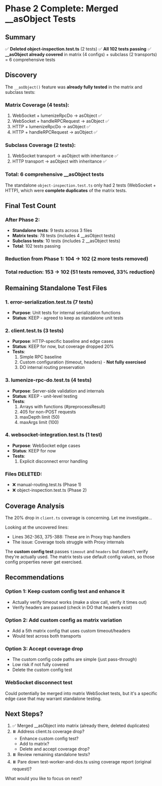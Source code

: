# Phase 2 Complete: Merged __asObject Tests

## Summary

✅ **Deleted object-inspection.test.ts** (2 tests)
✅ **All 102 tests passing**
✅ **__asObject already covered** in matrix (4 configs) + subclass (2 transports) = 6 comprehensive tests

## Discovery

The `__asObject()` feature was **already fully tested** in the matrix and subclass tests:

### Matrix Coverage (4 tests):
1. WebSocket + lumenizeRpcDo → asObject ✅
2. WebSocket + handleRPCRequest → asObject ✅  
3. HTTP + lumenizeRpcDo → asObject ✅
4. HTTP + handleRPCRequest → asObject ✅

### Subclass Coverage (2 tests):
1. WebSocket transport → asObject with inheritance ✅
2. HTTP transport → asObject with inheritance ✅

### Total: 6 comprehensive __asObject tests

The standalone `object-inspection.test.ts` only had 2 tests (WebSocket + HTTP), which were **complete duplicates** of the matrix tests.

## Final Test Count

### After Phase 2:
- **Standalone tests**: 9 tests across 3 files
- **Matrix tests**: 78 tests (includes 4 __asObject tests)
- **Subclass tests**: 10 tests (includes 2 __asObject tests)
- **Total**: 102 tests passing

### Reduction from Phase 1: 104 → 102 (2 more tests removed)
### Total reduction: 153 → 102 (51 tests removed, 33% reduction)

## Remaining Standalone Test Files

### 1. error-serialization.test.ts (7 tests)
- **Purpose**: Unit tests for internal serialization functions
- **Status**: KEEP - agreed to keep as standalone unit tests

### 2. client.test.ts (3 tests)
- **Purpose**: HTTP-specific baseline and edge cases
- **Status**: KEEP for now, but coverage dropped 20%
- **Tests**:
  1. Simple RPC baseline
  2. Custom configuration (timeout, headers) - **Not fully exercised**
  3. DO internal routing preservation

### 3. lumenize-rpc-do.test.ts (4 tests)
- **Purpose**: Server-side validation and internals
- **Status**: KEEP - unit-level testing
- **Tests**:
  1. Arrays with functions (#preprocessResult)
  2. 405 for non-POST requests
  3. maxDepth limit (50)
  4. maxArgs limit (100)

### 4. websocket-integration.test.ts (1 test)
- **Purpose**: WebSocket edge cases
- **Status**: KEEP for now
- **Tests**:
  1. Explicit disconnect error handling

### Files DELETED:
- ❌ manual-routing.test.ts (Phase 1)
- ❌ object-inspection.test.ts (Phase 2)

## Coverage Analysis

The 20% drop in `client.ts` coverage is concerning. Let me investigate...

Looking at the uncovered lines:
- Lines 362-363, 375-388: These are in Proxy trap handlers
- The issue: Coverage tools struggle with Proxy internals

The **custom config test** passes `timeout` and `headers` but doesn't verify they're actually used. The matrix tests use default config values, so those config properties never get exercised.

## Recommendations

### Option 1: Keep custom config test and enhance it
- Actually verify timeout works (make a slow call, verify it times out)
- Verify headers are passed (check in DO that headers exist)

### Option 2: Add custom config as matrix variation
- Add a 5th matrix config that uses custom timeout/headers
- Would test across both transports

### Option 3: Accept coverage drop
- The custom config code paths are simple (just pass-through)
- Low risk if not fully covered
- Delete the custom config test

### WebSocket disconnect test
Could potentially be merged into matrix WebSocket tests, but it's a specific edge case that may warrant standalone testing.

## Next Steps?

1. ✅ Merged __asObject into matrix (already there, deleted duplicates)
2. ⏸️ Address client.ts coverage drop?
   - Enhance custom config test?
   - Add to matrix?
   - Delete and accept coverage drop?
3. ⏸️ Review remaining standalone tests?
4. ⏸️ Pare down test-worker-and-dos.ts using coverage report (original request)?

What would you like to focus on next?
